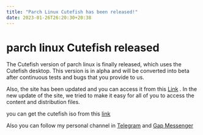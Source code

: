```yaml
---
title: "Parch Linux Cutefish has been released!"
date: 2023-01-26T26:20:30+20:38
---
```

# parch linux Cutefish released

The Cutefish version of parch linux is finally released, which uses the Cutefish desktop. This version is in alpha and will be converted into beta after continuous tests and bugs that you provide to us.

Also, the site has been updated and you can access it from this [Link](https://parchlinux.ir) .
In the new update of the site, we tried to make it easy for all of you to access the content and distribution files.

you can get the cutefish iso from this [link](https://github.com/parchlinux/parch-iso-cutefish/releases/download/2023-01-26.alpha.1/Parchlinux.Cutefish-2023.01.26-x86_64.iso)

Also you can follow my personal channel in [Telegram](https://t.me/behdanisohrab) and [Gap Messenger](https://gap.im/behdanisohrab)

